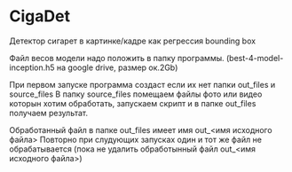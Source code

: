 # CigaDet

Детектор сигарет в картинке/кадре как регрессия bounding box

Файл весов модели надо положить в папку программы.
(best-4-model-inception.h5 на google drive, размер ок.2Gb)

При первом запуске программа создаст если их нет папки out_files и source_files
В папку source_files помещаем файлы фото или видео которын хотим обработать,
запускаем скрипт и в папке out_files получаем результат.

Обработанный файл в папке out_files имеет имя out_<имя исходного файла>
Повторно при слудующих запусках один и тот же файл не обрабатывается 
(пока не удалить обработынный файл out_<имя исходного файла>)
